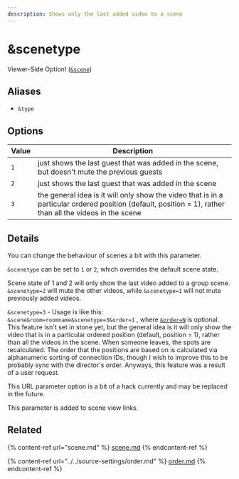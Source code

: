 ```yaml
---
description: Shows only the last added video to a scene
---
```


# \&scenetype

Viewer-Side Option! ([`&scene`](scene.md))

## Aliases

* `&type`

## Options

| Value | Description                                                                                                                                               |
| ----- | --------------------------------------------------------------------------------------------------------------------------------------------------------- |
| `1`   | just shows the last guest that was added in the scene, but doesn't mute the previous guests                                                               |
| `2`   | just shows the last guest that was added in the scene                                                                                                     |
| `3`   | the general idea is it will only show the video that is in a particular ordered position (default, position = 1), rather than all the videos in the scene |

## Details

You can change the behaviour of scenes a bit with this parameter.

`&scenetype` can be set to `1` or `2`, which overrides the default scene state.

Scene state of 1 and 2 will only show the last video added to a group scene. `&scenetype=2` will mute the other videos, while `&scenetype=1` will not mute previously added videos.

`&scenetype=3` - Usage is like this: `&scene&room=roomname&scenetype=3&order=1` , where [`&order=N`](../../source-settings/order.md) is optional. This feature isn't set in stone yet, but the general idea is it will only show the video that is in a particular ordered position (default, position = 1), rather than all the videos in the scene. When someone leaves, the spots are recalculated. The order that the positions are based on is calculated via alphanumeric sorting of connection IDs, though I wish to improve this to be probably sync with the director's order. Anyways, this feature was a result of a user request.

This URL parameter option is a bit of a hack currently and may be replaced in the future.

This parameter is added to scene view links.

## Related

{% content-ref url="scene.md" %}
[scene.md](scene.md)
{% endcontent-ref %}

{% content-ref url="../../source-settings/order.md" %}
[order.md](../../source-settings/order.md)
{% endcontent-ref %}
